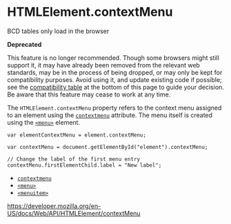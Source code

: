 HTMLElement.contextMenu
=======================

BCD tables only load in the browser

**Deprecated**

This feature is no longer recommended. Though some browsers might still support it, it may have already been removed from the relevant web standards, may be in the process of being dropped, or may only be kept for compatibility purposes. Avoid using it, and update existing code if possible; see the [compatibility table](#browser_compatibility) at the bottom of this page to guide your decision. Be aware that this feature may cease to work at any time.

The `HTMLElement.contextMenu` property refers to the context menu assigned to an element using the [`contextmenu`](https://developer.mozilla.org/en-US/docs/Web/HTML/Global_attributes#attr-contextmenu) attribute. The menu itself is created using the [`<menu>`](https://developer.mozilla.org/en-US/docs/Web/HTML/Element/menu) element.

    var elementContextMenu = element.contextMenu;

    var contextMenu = document.getElementById("element").contextMenu;

    // Change the label of the first menu entry
    contextMenu.firstElementChild.label = "New label";

-   [`contextmenu`](https://developer.mozilla.org/en-US/docs/Web/HTML/Global_attributes#attr-contextmenu)
-   [`<menu>`](https://developer.mozilla.org/en-US/docs/Web/HTML/Element/menu)
-   [`<menuitem>`](https://developer.mozilla.org/en-US/docs/Web/HTML/Element/menuitem)

<a href="https://developer.mozilla.org/en-US/docs/Web/API/HTMLElement/contextMenu" class="_attribution-link">https://developer.mozilla.org/en-US/docs/Web/API/HTMLElement/contextMenu</a>
